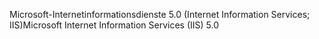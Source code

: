 <span data-ttu-id="a5384-101">Microsoft-Internetinformationsdienste 5.0 (Internet Information Services; IIS)</span><span class="sxs-lookup"><span data-stu-id="a5384-101">Microsoft Internet Information Services (IIS) 5.0</span></span>